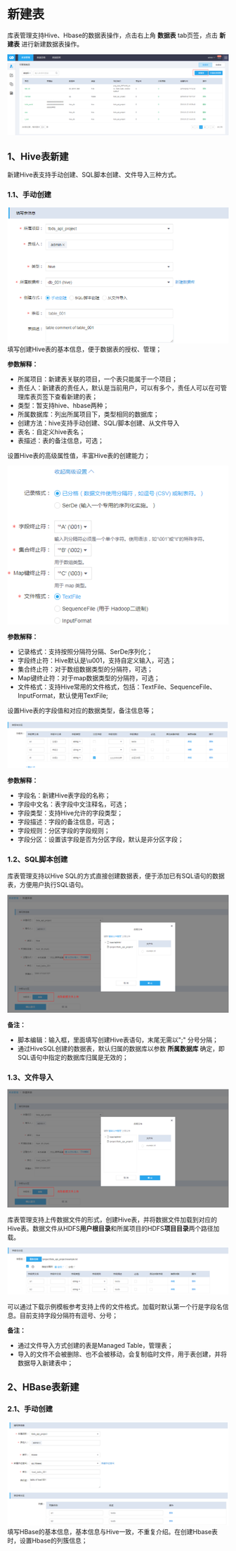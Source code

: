 # 新建表

库表管理支持Hive、Hbase的数据表操作，点击右上角 **数据表** tab页签，点击 **新建表** 进行新建数据表操作。

![add\_table](../../.gitbook/assets/add_table.png)

## 1、Hive表新建

新建Hive表支持手动创建、SQL脚本创建、文件导入三种方式。

### 1.1、手动创建

![table\_base\_01](../../.gitbook/assets/table_base_01.png) 填写创建Hive表的基本信息，便于数据表的授权、管理；

**参数解释：**

* 所属项目：新建表关联的项目，一个表只能属于一个项目；
* 责任人：新建表的责任人，默认是当前用户，可以有多个，责任人可以在可管理库表页签下查看新建的表；
* 类型：暂支持hive、hbase两种；
* 所属数据库：列出所属项目下，类型相同的数据库；
* 创建方法：hive支持手动创建、SQL/脚本创建、从文件导入
* 表名：自定义hive表名；
* 表描述：表的备注信息，可选；

设置Hive表的高级属性值，丰富Hive表的创建能力；

![table\_high\_01](../../.gitbook/assets/table_high_01.png)

**参数解释：**

* 记录格式：支持按照分隔符分隔、SerDe序列化；
* 字段终止符：Hive默认是\u001，支持自定义输入，可选；
* 集合终止符：对于数组数据类型的分隔符，可选；
* Map键终止符：对于map数据类型的分隔符，可选；
* 文件格式：支持Hive常用的文件格式，包括：TextFile、SequenceFile、InputFormat，默认使用TextFile;

设置Hive表的字段值和对应的数据类型，备注信息等；

![table\_column](../../.gitbook/assets/table_column.png)

**参数解释：**

* 字段名：新建Hive表字段的名称；
* 字段中文名：表字段中文注释名，可选；
* 字段类型：支持Hive允许的字段类型；
* 字段描述：字段的备注信息，可选；
* 字段规则：分区字段的字段规则；
* 字段分区：设置该字段是否为分区字段，默认是非分区字段；

### 1.2、SQL脚本创建

库表管理支持以Hive SQL的方式直接创建数据表，便于添加已有SQL语句的数据表，方便用户执行SQL语句。

![table\_sql](../../.gitbook/assets/table_sql.png)

**备注：**

* 脚本编辑：输入框，里面填写创建Hive表语句，末尾无需以";" 分号分隔；
* 通过HiveSQL创建的数据表，默认归属的数据库以参数 **所属数据库** 确定，即SQL语句中指定的数据库归属是无效的；

### 1.3、文件导入

![table\_load\_file](../../.gitbook/assets/table_load_file.png)

库表管理支持上传数据文件的形式，创建Hive表，并将数据文件加载到对应的Hive表。数据文件从HDFS**用户根目录**和所属项目的HDFS**项目目录**两个路径加载。

![table\_load\_column](../../.gitbook/assets/table_load_column.png)

可以通过下载示例模板参考支持上传的文件格式。加载时默认第一个行是字段名信息。目前支持字段分隔符有逗号、分号；

**备注：**

* 通过文件导入方式创建的表是Managed Table，管理表；
* 导入的文件不会被删除、也不会被移动，会复制临时文件，用于表创建，并将数据导入新建表中；

## 2、HBase表新建

### 2.1、手动创建

![table\_hbase\_create](../../.gitbook/assets/table_hbase_create.png) 填写HBase的基本信息，基本信息与Hive一致，不重复介绍。在创建Hbase表时，设置Hbase的列簇信息；

